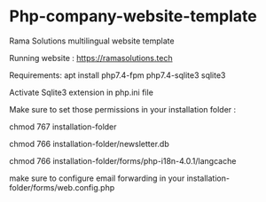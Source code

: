 # Php-company-website-template
Rama Solutions multilingual website template

Running website : https://ramasolutions.tech

Requirements:
apt install php7.4-fpm php7.4-sqlite3 sqlite3

Activate Sqlite3 extension in php.ini file

Make sure to set those permissions in your installation folder :

chmod 767 installation-folder

chmod 766 installation-folder/newsletter.db

chmod 766 installation-folder/forms/php-i18n-4.0.1/langcache

make sure to configure email forwarding in your installation-folder/forms/web.config.php
